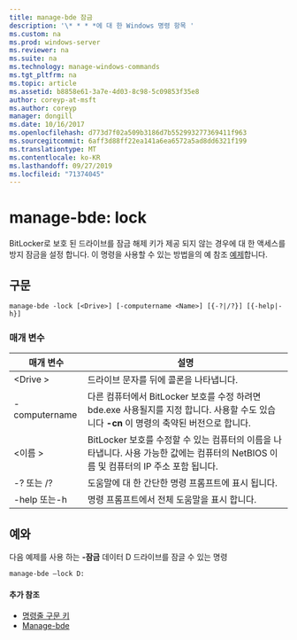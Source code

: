 ```yaml
---
title: manage-bde 잠금
description: '\* * * *에 대 한 Windows 명령 항목 '
ms.custom: na
ms.prod: windows-server
ms.reviewer: na
ms.suite: na
ms.technology: manage-windows-commands
ms.tgt_pltfrm: na
ms.topic: article
ms.assetid: b8858e61-3a7e-4d03-8c98-5c09853f35e8
author: coreyp-at-msft
ms.author: coreyp
manager: dongill
ms.date: 10/16/2017
ms.openlocfilehash: d773d7f02a509b3186d7b552993277369411f963
ms.sourcegitcommit: 6aff3d88ff22ea141a6ea6572a5ad8dd6321f199
ms.translationtype: MT
ms.contentlocale: ko-KR
ms.lasthandoff: 09/27/2019
ms.locfileid: "71374045"
---
```

# <a name="manage-bde-lock"></a>manage-bde: lock



BitLocker로 보호 된 드라이브를 잠금 해제 키가 제공 되지 않는 경우에 대 한 액세스를 방지 잠금을 설정 합니다. 이 명령을 사용할 수 있는 방법을의 예 참조 [예제](#BKMK_Examples)합니다.

## <a name="syntax"></a>구문

```
manage-bde -lock [<Drive>] [-computername <Name>] [{-?|/?}] [{-help|-h}]
```

### <a name="parameters"></a>매개 변수

|매개 변수|설명|
|---------|-----------|
|\<Drive >|드라이브 문자를 뒤에 콜론을 나타냅니다.|
|-computername|다른 컴퓨터에서 BitLocker 보호를 수정 하려면 bde.exe 사용될지를 지정 합니다. 사용할 수도 있습니다 **-cn** 이 명령의 축약된 버전으로 합니다.|
|\<이름 >|BitLocker 보호를 수정할 수 있는 컴퓨터의 이름을 나타냅니다. 사용 가능한 값에는 컴퓨터의 NetBIOS 이름 및 컴퓨터의 IP 주소 포함 됩니다.|
|-? 또는 /?|도움말에 대 한 간단한 명령 프롬프트에 표시 됩니다.|
|-help 또는-h|명령 프롬프트에서 전체 도움말을 표시 합니다.|

## <a name="BKMK_Examples"></a>예와

다음 예제를 사용 하는 **-잠금** 데이터 D 드라이브를 잠글 수 있는 명령
```
manage-bde –lock D:
```

#### <a name="additional-references"></a>추가 참조

-   [명령줄 구문 키](command-line-syntax-key.md)
-   [Manage-bde](manage-bde.md)